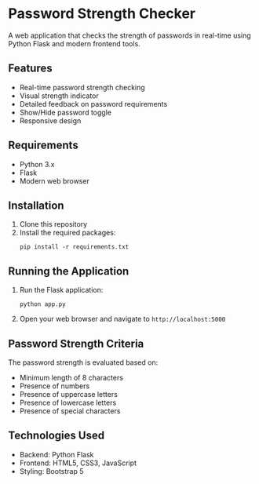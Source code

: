 # Password Strength Checker

A web application that checks the strength of passwords in real-time using Python Flask and modern frontend tools.

## Features

- Real-time password strength checking
- Visual strength indicator
- Detailed feedback on password requirements
- Show/Hide password toggle
- Responsive design

## Requirements

- Python 3.x
- Flask
- Modern web browser

## Installation

1. Clone this repository
2. Install the required packages:
   ```
   pip install -r requirements.txt
   ```

## Running the Application

1. Run the Flask application:
   ```
   python app.py
   ```
2. Open your web browser and navigate to `http://localhost:5000`

## Password Strength Criteria

The password strength is evaluated based on:
- Minimum length of 8 characters
- Presence of numbers
- Presence of uppercase letters
- Presence of lowercase letters
- Presence of special characters

## Technologies Used

- Backend: Python Flask
- Frontend: HTML5, CSS3, JavaScript
- Styling: Bootstrap 5
